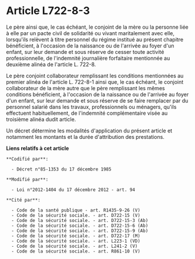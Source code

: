 # Article L722-8-3

Le père ainsi que, le cas échéant, le conjoint de la mère ou la personne liée à elle par un pacte civil de solidarité ou
vivant maritalement avec elle, lorsqu'ils relèvent  à titre personnel du régime institué au présent chapitre bénéficient, à
l'occasion de la naissance ou de l'arrivée au foyer d'un enfant, sur leur demande et sous réserve de cesser toute activité
professionnelle, de l'indemnité journalière forfaitaire mentionnée au deuxième alinéa de l'article L. 722-8.

Le père conjoint collaborateur remplissant les conditions mentionnées au premier alinéa de l'article L. 722-8-1 ainsi que, le
cas échéant, le conjoint collaborateur de la mère autre que le père remplissant les mêmes conditions bénéficient, à
l'occasion de la naissance ou de l'arrivée au foyer d'un enfant, sur leur demande et sous réserve de se faire remplacer par
du personnel salarié dans les travaux, professionnels ou ménagers, qu'ils effectuent habituellement, de l'indemnité
complémentaire visée au troisième alinéa dudit article.

Un décret détermine les modalités d'application du présent article et notamment les montants et la durée d'attribution des
prestations.

**Liens relatifs à cet article**

	**Codifié par**:

	  - Décret n°85-1353 du 17 décembre 1985

	**Modifié par**:

	  - Loi n°2012-1404 du 17 décembre 2012 - art. 94

	**Cité par**:

	  - Code de la santé publique - art. R1435-9-26 (V)
	  - Code de la sécurité sociale. - art. D722-15 (V)
	  - Code de la sécurité sociale. - art. D722-15-3 (Ab)
	  - Code de la sécurité sociale. - art. D722-15-6 (Ab)
	  - Code de la sécurité sociale. - art. D722-15-9 (Ab)
	  - Code de la sécurité sociale. - art. D722-17 (M)
	  - Code de la sécurité sociale. - art. L223-1 (VD)
	  - Code de la sécurité sociale. - art. L241-2 (V)
	  - Code de la sécurité sociale. - art. R861-10 (V)

